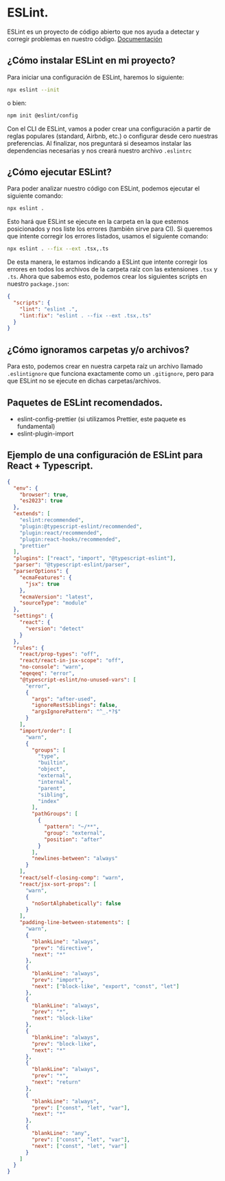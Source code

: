 # ESLint.

ESLint es un proyecto de código abierto que nos ayuda a detectar y corregir problemas en nuestro código. [Documentación](https://eslint.org/docs/latest/use/getting-started)

## ¿Cómo instalar ESLint en mi proyecto?

Para iniciar una configuración de ESLint, haremos lo siguiente:

```bash
npx eslint --init
```

o bien:

```bash
npm init @eslint/config
```

Con el CLI de ESLint, vamos a poder crear una configuración a partir de reglas populares (standard, Airbnb, etc.) o configurar desde cero nuestras preferencias. Al finalizar, nos preguntará si deseamos instalar las dependencias necesarias y nos creará nuestro archivo `.eslintrc`

## ¿Cómo ejecutar ESLint?

Para poder analizar nuestro código con ESLint, podemos ejecutar el siguiente comando:

```bash
npx eslint .
```

Esto hará que ESLint se ejecute en la carpeta en la que estemos posicionados y nos liste los errores (también sirve para CI). Si queremos que intente corregir los errores listados, usamos el siguiente comando:

```bash
npx eslint . --fix --ext .tsx,.ts
```

De esta manera, le estamos indicando a ESLint que intente corregir los errores en todos los archivos de la carpeta raíz con las extensiones `.tsx` y `.ts`. Ahora que sabemos esto, podemos crear los siguientes scripts en nuestro `package.json`:

```json
{
  "scripts": {
    "lint": "eslint .",
    "lint:fix": "eslint . --fix --ext .tsx,.ts"
  }
}
```

## ¿Cómo ignoramos carpetas y/o archivos?

Para esto, podemos crear en nuestra carpeta raíz un archivo llamado `.eslintignore` que funciona exactamente como un `.gitignore`, pero para que ESLint no se ejecute en dichas carpetas/archivos.

## Paquetes de ESLint recomendados.

- eslint-config-prettier (si utilizamos Prettier, este paquete es fundamental)
- eslint-plugin-import

## Ejemplo de una configuración de ESLint para React + Typescript.

```json
{
  "env": {
    "browser": true,
    "es2023": true
  },
  "extends": [
    "eslint:recommended",
    "plugin:@typescript-eslint/recommended",
    "plugin:react/recommended",
    "plugin:react-hooks/recommended",
    "prettier"
  ],
  "plugins": ["react", "import", "@typescript-eslint"],
  "parser": "@typescript-eslint/parser",
  "parserOptions": {
    "ecmaFeatures": {
      "jsx": true
    },
    "ecmaVersion": "latest",
    "sourceType": "module"
  },
  "settings": {
    "react": {
      "version": "detect"
    }
  },
  "rules": {
    "react/prop-types": "off",
    "react/react-in-jsx-scope": "off",
    "no-console": "warn",
    "eqeqeq": "error",
    "@typescript-eslint/no-unused-vars": [
      "error",
      {
        "args": "after-used",
        "ignoreRestSiblings": false,
        "argsIgnorePattern": "^_.*?$"
      }
    ],
    "import/order": [
      "warn",
      {
        "groups": [
          "type",
          "builtin",
          "object",
          "external",
          "internal",
          "parent",
          "sibling",
          "index"
        ],
        "pathGroups": [
          {
            "pattern": "~/**",
            "group": "external",
            "position": "after"
          }
        ],
        "newlines-between": "always"
      }
    ],
    "react/self-closing-comp": "warn",
    "react/jsx-sort-props": [
      "warn",
      {
        "noSortAlphabetically": false
      }
    ],
    "padding-line-between-statements": [
      "warn",
      {
        "blankLine": "always",
        "prev": "directive",
        "next": "*"
      },
      {
        "blankLine": "always",
        "prev": "import",
        "next": ["block-like", "export", "const", "let"]
      },
      {
        "blankLine": "always",
        "prev": "*",
        "next": "block-like"
      },
      {
        "blankLine": "always",
        "prev": "block-like",
        "next": "*"
      },
      {
        "blankLine": "always",
        "prev": "*",
        "next": "return"
      },
      {
        "blankLine": "always",
        "prev": ["const", "let", "var"],
        "next": "*"
      },
      {
        "blankLine": "any",
        "prev": ["const", "let", "var"],
        "next": ["const", "let", "var"]
      }
    ]
  }
}
```
